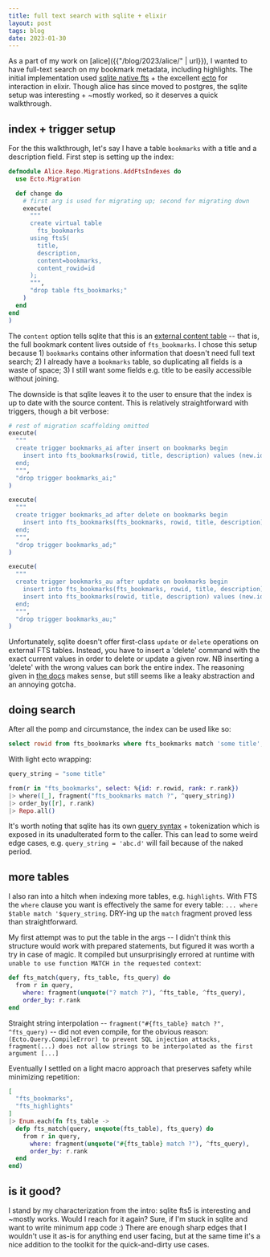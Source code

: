 ```yaml
---
title: full text search with sqlite + elixir
layout: post
tags: blog
date: 2023-01-30
---
```


As a part of my work on [alice]({{"/blog/2023/alice/" | url}}), I wanted to have full-text search on my bookmark
metadata, including highlights.  The initial implementation used [sqlite native fts](https://www.sqlite.org/fts5.html) +
the excellent [ecto](https://hexdocs.pm/ecto/Ecto.html) for interaction in elixir.  Though alice has since moved to
postgres, the sqlite setup was interesting + ~mostly worked, so it deserves a quick walkthrough.

## index + trigger setup

For the this walkthrough, let's say I have a table `bookmarks` with a title and a description field.  First step is
setting up the index:

```elixir
defmodule Alice.Repo.Migrations.AddFtsIndexes do
  use Ecto.Migration

  def change do
    # first arg is used for migrating up; second for migrating down
    execute(
      """
      create virtual table
        fts_bookmarks
      using fts5(
        title,
        description,
        content=bookmarks,
        content_rowid=id
      );
      """,
      "drop table fts_bookmarks;"
    )
  end
end
)
```

The `content` option tells sqlite that this is an [external content table](https://www.sqlite.org/fts5.html#external_content_tables)
-- that is, the full bookmark content lives outside of `fts_bookmarks`.  I chose this setup because 1) `bookmarks`
contains other information that doesn't need full text search; 2) I already have a `bookmarks` table, so duplicating all
fields is a waste of space; 3) I still want some fields e.g. title to be easily accessible without joining.

The downside is that sqlite leaves it to the user to ensure that the index is up to date with the source content.  This
is relatively straightforward with triggers, though a bit verbose:

```elixir
# rest of migration scaffolding omitted
execute(
  """
  create trigger bookmarks_ai after insert on bookmarks begin
    insert into fts_bookmarks(rowid, title, description) values (new.id, new.title, new.description);
  end;
  """,
  "drop trigger bookmarks_ai;"
)

execute(
  """
  create trigger bookmarks_ad after delete on bookmarks begin
    insert into fts_bookmarks(fts_bookmarks, rowid, title, description) values('delete', old.id, old.title, old.description);
  end;
  """,
  "drop trigger bookmarks_ad;"
)

execute(
  """
  create trigger bookmarks_au after update on bookmarks begin
    insert into fts_bookmarks(fts_bookmarks, rowid, title, description) values('delete', old.id, old.title, old.description);
    insert into fts_bookmarks(rowid, title, description) values (new.id, new.title, new.description);
  end;
  """,
  "drop trigger bookmarks_au;"
)
```

Unfortunately, sqlite doesn't offer first-class `update` or `delete` operations on external FTS tables.  Instead, you
have to insert a 'delete' command with the exact current values in order to delete or update a given row. NB inserting a
'delete' with the wrong values can bork the entire index.  The reasoning given in [the docs](https://www.sqlite.org/fts5.html#the_delete_command)
makes sense, but still seems like a leaky abstraction and an annoying gotcha.

## doing search

After all the pomp and circumstance, the index can be used like so:

```sql
select rowid from fts_bookmarks where fts_bookmarks match 'some title';
```

With light ecto wrapping:

```elixir
query_string = "some title"

from(r in "fts_bookmarks", select: %{id: r.rowid, rank: r.rank})
|> where([_], fragment("fts_bookmarks match ?", ^query_string))
|> order_by([r], r.rank)
|> Repo.all()
```

It's worth noting that sqlite has its own [query syntax](https://www.sqlite.org/fts5.html#full_text_query_syntax) +
tokenization which is exposed in its unadulterated form to the caller.  This can lead to some weird edge cases, e.g.
`query_string = 'abc.d'` will fail because of the naked period.

## more tables

I also ran into a hitch when indexing more tables, e.g. `highlights`.  With FTS the `where` clause you want is
effectively the same for every table: `... where $table match '$query_string`.  DRY-ing up the `match` fragment proved
less than straightforward.

My first attempt was to put the table in the args -- I didn't think this structure would work with prepared statements,
but figured it was worth a try in case of magic.  It compiled but unsurprisingly errored at runtime with `unable to use
function MATCH in the requested context`:

```elixir
def fts_match(query, fts_table, fts_query) do
  from r in query,
    where: fragment(unquote("? match ?"), ^fts_table, ^fts_query),
    order_by: r.rank
end
```

Straight string interpolation -- `fragment("#{fts_table} match ?", ^fts_query)` -- did not even compile, for the obvious
reason: `(Ecto.Query.CompileError) to prevent SQL injection attacks, fragment(...) does not allow strings to be
interpolated as the first argument [...]`

Eventually I settled on a light macro approach that preserves safety while minimizing repetition:

```elixir
[
  "fts_bookmarks",
  "fts_highlights"
]
|> Enum.each(fn fts_table ->
  defp fts_match(query, unquote(fts_table), fts_query) do
    from r in query,
      where: fragment(unquote("#{fts_table} match ?"), ^fts_query),
      order_by: r.rank
  end
end)
```

## is it good?

I stand by my characterization from the intro: sqlite fts5 is interesting and ~mostly works.  Would I reach for it
again?  Sure, if I'm stuck in sqlite and want to write minimum app code :)  There are enough sharp edges that I wouldn't
use it as-is for anything end user facing, but at the same time it's a nice addition to the toolkit for the
quick-and-dirty use cases.
